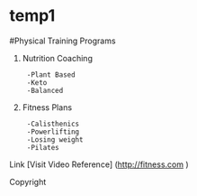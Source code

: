 # temp1
#Physical Training Programs
1. Nutrition Coaching

        -Plant Based
        -Keto
        -Balanced
2. Fitness Plans 
    
        -Calisthenics
        -Powerlifting
        -Losing weight
        -Pilates
Link
[Visit Video Reference] (http://fitness.com )

Copyright
